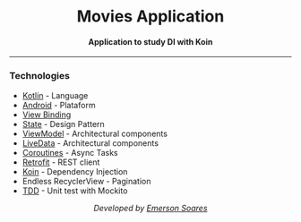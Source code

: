 <div  align="center">
<!-- Top Image and Title -->
<h1>
Movies Application
</h1>
<!-- Subtitle/Description -->
<h4>Application to study DI with Koin</h4>
</div>

---

### Technologies
- [Kotlin](https://kotlinlang.org) - Language
- [Android](https://developer.android.com) - Plataform
- [View Binding](https://developer.android.com/topic/libraries/view-binding?hl=pt-br)
- [State](https://refactoring.guru/design-patterns/state) - Design Pattern
- [ViewModel](https://developer.android.com/topic/libraries/architecture/viewmodel) - Architectural components
- [LiveData](https://developer.android.com/topic/libraries/architecture/livedata) - Architectural components
- [Coroutines](https://developer.android.com/kotlin/coroutines) - Async Tasks
- [Retrofit](https://square.github.io/retrofit) - REST client
- [Koin](https://insert-koin.io/docs/reference/koin-android/get-instances) - Dependency Injection
- Endless RecyclerView - Pagination
- [TDD](https://developer.android.com/training/testing/unit-testing/local-unit-tests?hl=pt-br) - Unit test with Mockito

<div align="center">
<p><i>Developed by <a href="https://www.linkedin.com/in/emerson-s-souza/">Emerson Soares</i></p>
</div>
<p>
